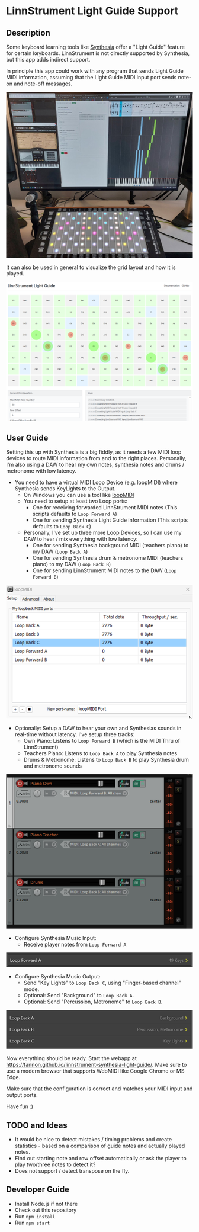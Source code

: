 # LinnStrument Light Guide Support

## Description

Some keyboard learning tools like [Synthesia](https://synthesiagame.com/) offer a "Light Guide" feature for certain keyboards.
LinnStrument is not directly supported by Synthesia, but this app adds indirect support.

In principle this app could work with any program that sends Light Guide MIDI information, assuming that the Light Guide MIDI input port sends note-on and note-off messages. 

![Synthesia Light Guide](./assets/linnstrument-synthesia-light-guide.jpg)

It can also be used in general to visualize the grid layout and how it is played. 

![Screenshot](./assets/screenshot.png)

## User Guide

Setting this up with Synthesia is a big fiddly, as it needs a few MIDI loop devices to route MIDI information from and to the right places.
Personally, I'm also using a DAW to hear my own notes, synthesia notes and drums / metronome with low latency.

* You need to have a virtual MIDI Loop Device (e.g. loopMIDI) where Synthesia sends KeyLights to the Output.
  * On Windows you can use a tool like [loopMIDI](https://www.tobias-erichsen.de/software/loopmidi.html)
  * You need to setup at least two Loop ports:
    * One for receiving forwarded LinnStrument MIDI notes (This scripts defaults to `Loop Forward A`)
    * One for sending Synthesia Light Guide information (This scripts defaults to `Loop Back C`)
  * Personally, I've set up three more Loop Devices, so I can use my DAW to hear / mix everything with low latency:
    * One for sending Synthesia background MIDI (teachers piano) to my DAW (`Loop Back A`)
    * One for sending Synthesia drum & metronome MIDI (teachers piano) to my DAW (`Loop Back B`)
    * One for sending LinnStrument MIDI notes to the DAW (`Loop Forward B`)

![LoopMIDI Setup](./assets/loopMIDI.png)

* Optionally: Setup a DAW to hear your own and Synthesias sounds in real-time without latency. I've setup three tracks:
  * Own Piano: Listens to `Loop Forward B` (which is the MIDI Thru of LinnStrument)
  * Teachers Piano: Listens to `Loop Back A` to play Synthesia notes
  * Drums & Metronome: Listens to `Loop Back B` to play Synthesia drum and metronome sounds

![DAW Setup](./assets/daw.png)

* Configure Synthesia Music Input:
  * Receive player notes from `Loop Forward A`

![Synthesia Input Config](./assets/synthesia-input.png)

* Configure Synthesia Music Output:
  * Send "Key Lights" to `Loop Back C`, using "Finger-based channel" mode.
  * Optional: Send "Background" to `Loop Back A`.
  * Optional: Send "Percussion, Metronome" to `Loop Back B`.

![Synthesia Output Config](./assets/synthesia-output.png)

Now everything should be ready. Start the webapp at https://fannon.github.io/linnstrument-synthesia-light-guide/.
Make sure to use a modern browser that supports WebMIDI like Google Chrome or MS Edge.

Make sure that the configuration is correct and matches your MIDI input and output ports.

Have fun :)

## TODO and Ideas

* It would be nice to detect mistakes / timing problems and create statistics - based on a comparison of guide notes and actually played notes.
* Find out starting note and row offset automatically or ask the player to play two/three notes to detect it?
* Does not support / detect transpose on the fly. 

## Developer Guide

* Install Node.js if not there
* Check out this repository
* Run `npm install`
* Run `npm start` 

